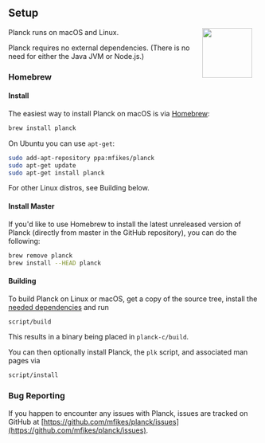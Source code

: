 ## Setup

<img width="100" align="right" style="margin: 0ex 1em" src="img/setup.jpg">
Planck runs on macOS and Linux. 

Planck requires no external dependencies. (There is no need for either the Java JVM or Node.js.)

### Homebrew

#### Install

The easiest way to install Planck on macOS is via [Homebrew](http://brew.sh):

```sh
brew install planck
```

On Ubuntu you can use `apt-get`:

```sh
sudo add-apt-repository ppa:mfikes/planck
sudo apt-get update
sudo apt-get install planck
```

For other Linux distros, see Building below.

#### Install Master

If you'd like to use Homebrew to install the latest unreleased version of Planck (directly from master in the GitHub repository), you can do the following:

```sh
brew remove planck
brew install --HEAD planck
```

#### Building

To build Planck on Linux or macOS, get a copy of the source tree, install the [needed dependencies](https://github.com/mfikes/planck/wiki/Building) and run

```sh
script/build
```

This results in a binary being placed in `planck-c/build`.

You can then optionally install Planck, the `plk` script, and associated man pages via

```sh
script/install
```

### Bug Reporting

If you happen to encounter any issues with Planck, issues are tracked on GitHub at [https://github.com/mfikes/planck/issues](https://github.com/mfikes/planck/issues).
